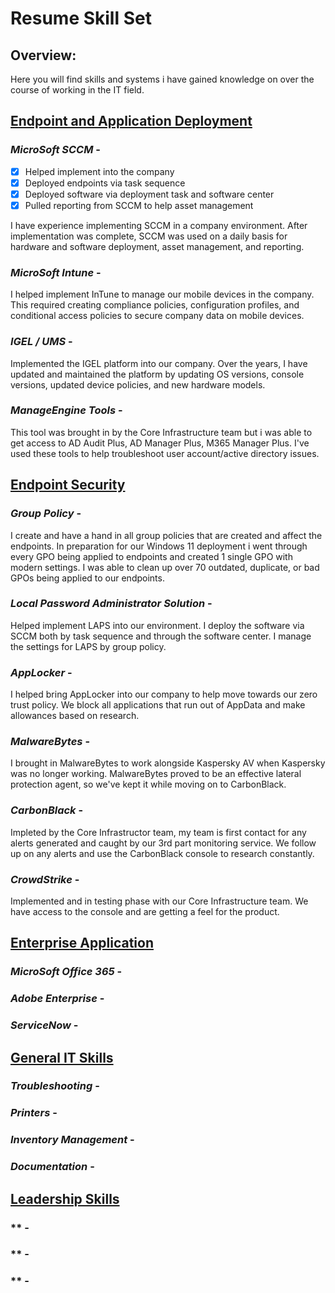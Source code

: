 # Resume Skill Set

## Overview:
Here you will find skills and systems i have gained knowledge on over the course of working in the IT field.

## <ins>Endpoint and Application Deployment</ins>
### *MicroSoft SCCM* - 
- [x] Helped implement into the company
- [x] Deployed endpoints via task sequence
- [x] Deployed software via deployment task and software center
- [x] Pulled reporting from SCCM to help asset management

I have experience implementing SCCM in a company environment. After implementation was complete, SCCM was used on a daily basis for hardware and software deployment, asset management, and reporting.
### *MicroSoft Intune* - 
I helped implement InTune to manage our mobile devices in the company. This required creating compliance policies, configuration profiles, and conditional access policies to secure company data on mobile devices.
### *IGEL / UMS* - 
Implemented the IGEL platform into our company. Over the years, I have updated and maintained the platform by updating OS versions, console versions, updated device policies, and new hardware models.
### *ManageEngine Tools* - 
This tool was brought in by the Core Infrastructure team but i was able to get access to AD Audit Plus, AD Manager Plus, M365 Manager Plus. I've used these tools to help troubleshoot user account/active directory issues.

## <ins>Endpoint Security</ins>
### *Group Policy* - 
I create and have a hand in all group policies that are created and affect the endpoints. In preparation for our Windows 11 deployment i went through every GPO being applied to endpoints and created 1 single GPO with modern settings. I was able to clean up over 70 outdated, duplicate, or bad GPOs being applied to our endpoints.
### *Local Password Administrator Solution* - 
Helped implement LAPS into our environment. I deploy the software via SCCM both by task sequence and through the software center. I manage the settings for LAPS by group policy.
### *AppLocker* - 
I helped bring AppLocker into our company to help move towards our zero trust policy. We block all applications that run out of AppData and make allowances based on research.
### *MalwareBytes* - 
I brought in MalwareBytes to work alongside Kaspersky AV when Kaspersky was no longer working. MalwareBytes proved to be an effective lateral protection agent, so we've kept it while moving on to CarbonBlack.
### *CarbonBlack* - 
Impleted by the Core Infrastructor team, my team is first contact for any alerts generated and caught by our 3rd part monitoring service. We follow up on any alerts and use the CarbonBlack console to research constantly.
### *CrowdStrike* - 
Implemented and in testing phase with our Core Infrastructure team. We have access to the console and are getting a feel for the product.

## <ins>Enterprise Application</ins>
### *MicroSoft Office 365* - 
### *Adobe Enterprise* - 
### *ServiceNow* -

## <ins>General IT Skills</ins>
### *Troubleshooting* -
### *Printers* -
### *Inventory Management* -
### *Documentation* -

## <ins>Leadership Skills</ins>
### ** -
### ** -
### ** -
